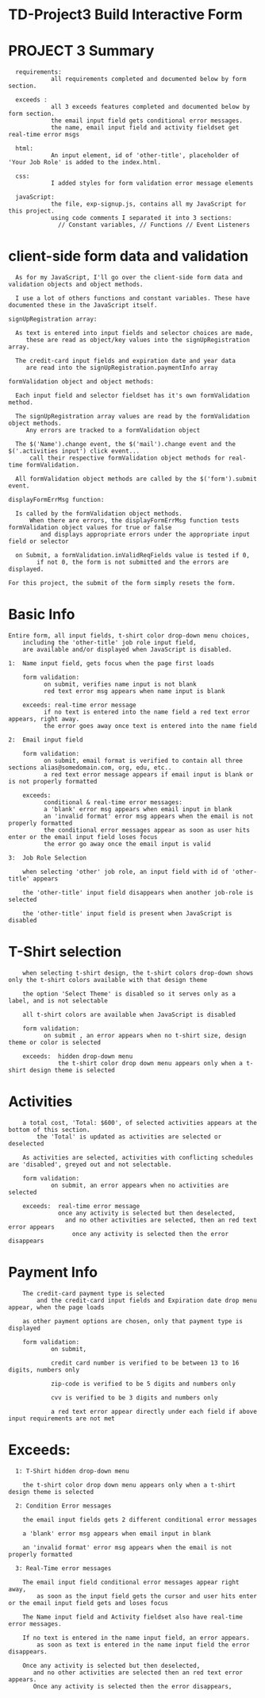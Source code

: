 # TD-Project3  Build Interactive Form

# PROJECT 3 Summary

      requirements:
                all requirements completed and documented below by form section.

      exceeds :
                all 3 exceeds features completed and documented below by form section.
                the email input field gets conditional error messages.
                the name, email input field and activity fieldset get real-time error msgs

      html:
                An input element, id of 'other-title', placeholder of 'Your Job Role' is added to the index.html.  

      css:          
                I added styles for form validation error message elements
                
      javaScript:
                the file, exp-signup.js, contains all my JavaScript for this project.
                using code comments I separated it into 3 sections:
                  // Constant variables, // Functions // Event Listeners

# client-side form data and validation

      As for my JavaScript, I'll go over the client-side form data and validation objects and object methods.  

      I use a lot of others functions and constant variables. These have documented these in the JavaScript itself.

    signUpRegistration array:

      As text is entered into input fields and selector choices are made, 
         these are read as object/key values into the signUpRegistration array.

      The credit-card input fields and expiration date and year data 
         are read into the signUpRegistration.paymentInfo array

    formValidation object and object methods:

      Each input field and selector fieldset has it's own formValidation method.

      The signUpRegistration array values are read by the formValidation object methods.
         Any errors are tracked to a formValidation object

      The $('Name').change event, the $('mail').change event and the $('.activities input') click event...
          call their respective formValidation object methods for real-time formValidation.

      All formValidation object methods are called by the $('form').submit event.

    displayFormErrMsg function:  

      Is called by the formValidation object methods. 
          When there are errors, the displayFormErrMsg function tests formValidation object values for true or false 
             and displays appropriate errors under the appropriate input field or selector

      on Submit, a formValidation.inValidReqFields value is tested if 0, 
            if not 0, the form is not submitted and the errors are displayed.

    For this project, the submit of the form simply resets the form.

# Basic Info

    Entire form, all input fields, t-shirt color drop-down menu choices, 
        including the 'other-title' job role input field, 
        are available and/or displayed when JavaScript is disabled.

    1:  Name input field, gets focus when the page first loads

        form validation:
              on submit, verifies name input is not blank
              red text error msg appears when name input is blank

        exceeds: real-time error message
              if no text is entered into the name field a red text error appears, right away.
              the error goes away once text is entered into the name field

    2:  Email input field

        form validation:
              on submit, email format is verified to contain all three sections alias@somedomain.com, org, edu, etc..
              a red text error message appears if email input is blank or is not properly formatted

        exceeds:  
              conditional & real-time error messages:
              a 'blank' error msg appears when email input in blank
              an 'invalid format' error msg appears when the email is not properly formatted
              the conditional error messages appear as soon as user hits enter or the email input field loses focus
              the error go away once the email input is valid

    3:  Job Role Selection

        when selecting 'other' job role, an input field with id of 'other-title' appears

        the 'other-title' input field disappears when another job-role is selected

        the 'other-title' input field is present when JavaScript is disabled

# T-Shirt selection

        when selecting t-shirt design, the t-shirt colors drop-down shows only the t-shirt colors available with that design theme

        the option 'Select Theme' is disabled so it serves only as a label, and is not selectable

        all t-shirt colors are available when JavaScript is disabled

        form validation:
              on submit , an error appears when no t-shirt size, design theme or color is selected

        exceeds:  hidden drop-down menu
                  the t-shirt color drop down menu appears only when a t-shirt design theme is selected

# Activities

        a total cost, 'Total: $600', of selected activities appears at the bottom of this section.
            the 'Total' is updated as activities are selected or deselected

        As activities are selected, activities with conflicting schedules are 'disabled', greyed out and not selectable.

        form validation:
                on submit, an error appears when no activities are selected

        exceeds:  real-time error message
                  once any activity is selected but then deselected, 
                    and no other activities are selected, then an red text error appears
                      once any activity is selected then the error disappears

# Payment Info

        The credit-card payment type is selected 
            and the credit-card input fields and Expiration date drop menu appear, when the page loads

        as other payment options are chosen, only that payment type is displayed

        form validation:
                on submit,

                credit card number is verified to be between 13 to 16 digits, numbers only

                zip-code is verified to be 5 digits and numbers only

                cvv is verified to be 3 digits and numbers only

                a red text error appear directly under each field if above input requirements are not met

# Exceeds:

      1: T-Shirt hidden drop-down menu

        the t-shirt color drop down menu appears only when a t-shirt design theme is selected

      2: Condition Error messages

        the email input fields gets 2 different conditional error messages

        a 'blank' error msg appears when email input in blank

        an 'invalid format' error msg appears when the email is not properly formatted

      3: Real-Time error messages

        The email input field conditional error messages appear right away, 
            as soon as the input field gets the cursor and user hits enter or the email input field gets and loses focus

        The Name input field and Activity fieldset also have real-time error messages.  

        If no text is entered in the name input field, an error appears. 
            as soon as text is entered in the name input field the error disappears.

        Once any activity is selected but then deselected, 
           and no other activities are selected then an red text error appears. 
           Once any activity is selected then the error disappears,

